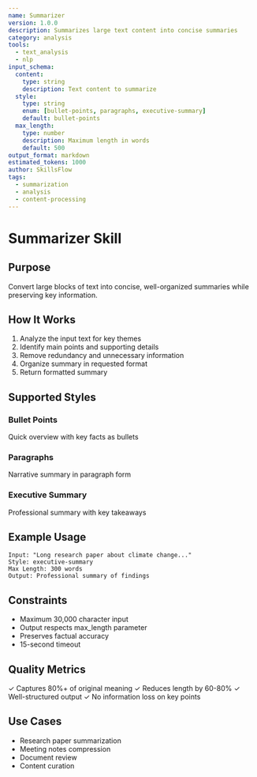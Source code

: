 ```yaml
---
name: Summarizer
version: 1.0.0
description: Summarizes large text content into concise summaries
category: analysis
tools:
  - text_analysis
  - nlp
input_schema:
  content:
    type: string
    description: Text content to summarize
  style:
    type: string
    enum: [bullet-points, paragraphs, executive-summary]
    default: bullet-points
  max_length:
    type: number
    description: Maximum length in words
    default: 500
output_format: markdown
estimated_tokens: 1000
author: SkillsFlow
tags:
  - summarization
  - analysis
  - content-processing
---
```


# Summarizer Skill

## Purpose
Convert large blocks of text into concise, well-organized summaries while preserving key information.

## How It Works
1. Analyze the input text for key themes
2. Identify main points and supporting details
3. Remove redundancy and unnecessary information
4. Organize summary in requested format
5. Return formatted summary

## Supported Styles

### Bullet Points
Quick overview with key facts as bullets

### Paragraphs
Narrative summary in paragraph form

### Executive Summary
Professional summary with key takeaways

## Example Usage

```
Input: "Long research paper about climate change..."
Style: executive-summary
Max Length: 300 words
Output: Professional summary of findings
```

## Constraints
- Maximum 30,000 character input
- Output respects max_length parameter
- Preserves factual accuracy
- 15-second timeout

## Quality Metrics
✓ Captures 80%+ of original meaning
✓ Reduces length by 60-80%
✓ Well-structured output
✓ No information loss on key points

## Use Cases
- Research paper summarization
- Meeting notes compression
- Document review
- Content curation
